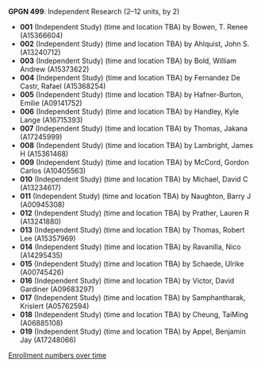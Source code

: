 **GPGN 499**: Independent Research (2–12 units, by 2)

- **001** (Independent Study) (time and location TBA) by Bowen, T. Renee (A15366604)
- **002** (Independent Study) (time and location TBA) by Ahlquist, John S. (A13240712)
- **003** (Independent Study) (time and location TBA) by Bold, William Andrew (A15373622)
- **004** (Independent Study) (time and location TBA) by Fernandez De Castr, Rafael (A15368254)
- **005** (Independent Study) (time and location TBA) by Hafner-Burton, Emilie (A09141752)
- **006** (Independent Study) (time and location TBA) by Handley, Kyle Lange (A16715393)
- **007** (Independent Study) (time and location TBA) by Thomas, Jakana (A17245999)
- **008** (Independent Study) (time and location TBA) by Lambright, James H (A15361468)
- **009** (Independent Study) (time and location TBA) by McCord, Gordon Carlos (A10405563)
- **010** (Independent Study) (time and location TBA) by Michael, David C (A13234617)
- **011** (Independent Study) (time and location TBA) by Naughton, Barry J (A00945308)
- **012** (Independent Study) (time and location TBA) by Prather, Lauren R (A13241880)
- **013** (Independent Study) (time and location TBA) by Thomas, Robert Lee (A15357969)
- **014** (Independent Study) (time and location TBA) by Ravanilla, Nico (A14295435)
- **015** (Independent Study) (time and location TBA) by Schaede, Ulrike (A00745426)
- **016** (Independent Study) (time and location TBA) by Victor, David Gardiner (A09683297)
- **017** (Independent Study) (time and location TBA) by Samphantharak, Krislert (A05762594)
- **018** (Independent Study) (time and location TBA) by Cheung, TaiMing (A06885108)
- **019** (Independent Study) (time and location TBA) by Appel, Benjamin Jay (A17248066)

[Enrollment numbers over time](./GPGN499.tsv)
